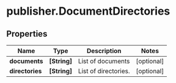 # publisher.DocumentDirectories

## Properties

Name | Type | Description | Notes
------------ | ------------- | ------------- | -------------
**documents** | **[String]** | List of documents | [optional] 
**directories** | **[String]** | List of directories. | [optional] 



